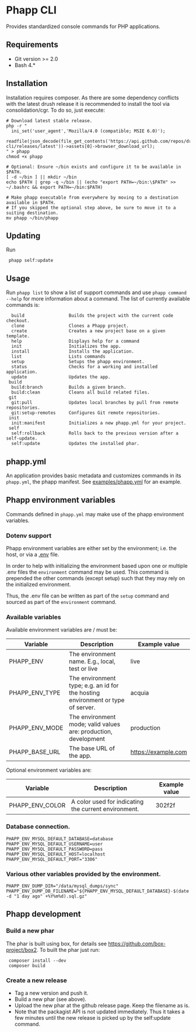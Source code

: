 # Phapp CLI

Provides standardized console commands for PHP applications.

## Requirements

 * Git version >= 2.0
 * Bash 4.*

## Installation

Installation requires composer. As there are some dependency conflicts with the
latest drush release it is recommended to install the tool via consolidation/cgr.
To do so, just execute:

    # Download latest stable release.
    php -r "
      ini_set('user_agent','Mozilla/4.0 (compatible; MSIE 6.0)');
      readfile(json_decode(file_get_contents('https://api.github.com/repos/drunomics/phapp-cli/releases/latest'))->assets[0]->browser_download_url);
    " > phapp
    chmod +x phapp
    
    # Optional: Ensure ~/bin exists and configure it to be available in $PATH.
    [ -d ~/bin ] || mkdir ~/bin
    echo $PATH | grep -q ~/bin || (echo "export PATH=~/bin:\$PATH" >> ~/.bashrc && export PATH=~/bin:$PATH)
    
    # Make phapp executable from everywhere by moving to a destination available in $PATH.
    # If you skipped the optional step above, be sure to move it to a suiting destination.
    mv phapp ~/bin/phapp
 
## Updating

Run
      
     phapp self:update
     
## Usage

Run `phapp list` to show a list of support commands and use `phapp command --help`
for more information about a command. The list of currently available commands
is:

      build                 Builds the project with the current code checkout.
      clone                 Clones a Phapp project.
      create                Creates a new project base on a given template.
      help                  Displays help for a command
      init                  Initializes the app.
      install               Installs the application.
      list                  Lists commands
      setup                 Setups the phapp environment.
      status                Checks for a working and installed application.
      update                Updates the app.
     build
      build:branch          Builds a given branch.
      build:clean           Cleans all build related files.
     git
      git:pull              Updates local branches by pull from remote repositories.
      git:setup-remotes     Configures Git remote repositories.
     init
      init:manifest         Initializes a new phapp.yml for your project.
     self
      self:rollback         Rolls back to the previous version after a self-update.
      self:update           Updates the installed phar.
      
## phapp.yml

An application provides basic metadata and customizes commands in its 
`phapp.yml`, the phapp manifest. See [examples/phapp.yml](https://github.com/drunomics/phapp-cli/blob/master/examples/phapp.yml)
for an example.
      
## Phapp environment variables

Commands defined in `phapp.yml` may make use of the phapp environment
variables.

### Dotenv support

Phapp environment variables are either set by the environment; i.e.
the host, or via a [.env](https://symfony.com/doc/current/components/dotenv.html)
file.

In order to help with initializing the environment based upon one or multiple
.env files the `environment` command may be used. This command is prepended the
other commands (except setup) such that they may rely on the initialized
environment.

Thus, the .env file can be written as part of the `setup` command and sourced
as part of the `environment` command.

### Available variables

Available environment variables are / must be:

Variable | Description | Example value |
--- | --- | --- |
| PHAPP_ENV       | The environment name. E.g., local, test or live | live |
| PHAPP_ENV_TYPE  | The environment type; e.g. an id for the hosting environment or type of server. | acquia |
| PHAPP_ENV_MODE  | The environment mode; valid values are: production, development | production |
| PHAPP_BASE_URL  | The base URL of the app. | https://example.com |

Optional environment variables are:

Variable | Description | Example value |
--- | --- | --- |
| PHAPP_ENV_COLOR | A color used for indicating the current environment. | 302f2f |

### Database connection.

    PHAPP_ENV_MYSQL_DEFAULT_DATABASE=database
    PHAPP_ENV_MYSQL_DEFAULT_USERNAME=user
    PHAPP_ENV_MYSQL_DEFAULT_PASSWORD=pass
    PHAPP_ENV_MYSQL_DEFAULT_HOST=localhost
    PHAPP_ENV_MYSQL_DEFAULT_PORT="3306"

### Various other variables provided by the environment.
    PHAPP_ENV_DUMP_DIR="/data/mysql_dumps/sync"
    PHAPP_ENV_DUMP_DB_FILENAME="${PHAPP_ENV_MYSQL_DEFAULT_DATABASE}-$(date -d "1 day ago" +%Y%m%d).sql.gz"

## Phapp development

### Build a new phar

The phar is built using box, for details see
https://github.com/box-project/box2. To built the phar just run:

     composer install --dev
     composer build

### Create a new release

* Tag a new version and push it.
* Build a new phar (see above).
* Upload the new phar at the github release page. Keep the filename as is.
* Note that the packagist API is not updated immediately. Thus it takes a few
  minutes until the new release is picked up by the self:update command.
